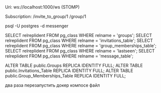 Uri: 
ws://localhost:1000/ws (STOMP)

Subscription:
/invite_to_group/1
/group/1


psql -U postgres -d messenger

SELECT relreplident FROM pg_class WHERE relname = 'groups';
SELECT relreplident FROM pg_class WHERE relname = 'invitations_table';
SELECT relreplident FROM pg_class WHERE relname = 'group_memberships_table';
SELECT relreplident FROM pg_class WHERE relname = 'lastseen';
SELECT relreplident FROM pg_class WHERE relname = 'message_table';

ALTER TABLE public.Groups REPLICA IDENTITY FULL;
ALTER TABLE public.Invitations_Table REPLICA IDENTITY FULL;
ALTER TABLE public.Group_Memberships_Table REPLICA IDENTITY FULL;

два раза перезапустить докер компосе файл 


